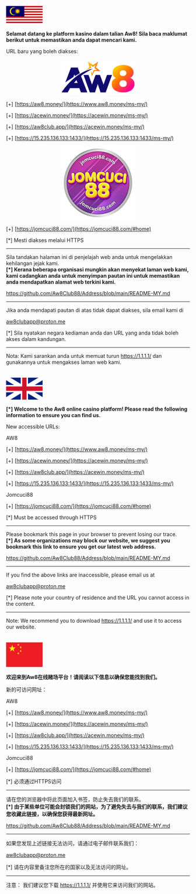 <img src="https://github.com/Aw8Club88/Address/blob/main/bm.png" alt="BM" width="100">

**Selamat datang ke platform kasino dalam talian Aw8! Sila baca maklumat berikut untuk memastikan anda dapat mencari kami.**<br>

URL baru yang boleh diakses:

<div align="center">
	<img src="https://github.com/Aw8Club88/Address/blob/main/AW8.png" alt="Editor" width="200">
</div>

[+]  [https://aw8.money/](https://www.aw8.money/ms-my/)

[+] [https://acewin.money/](https://acewin.money/ms-my/)

[+] [https://aw8club.app/](https://acewin.money/ms-my/)

[+] [https://15.235.136.133:1433/](https://15.235.136.133:1433/ms-my/)

<div align="center">
	<img src="https://github.com/Aw8Club88/Address/blob/main/jomcuci_logo.png" alt="Editor" width="200">
</div>

[+]  [https://jomcuci88.com/](https://jomcuci88.com/#home)

[*] Mesti diakses melalui HTTPS

------------------------------------------------

Sila tandakan halaman ini di penjelajah web anda untuk mengelakkan kehilangan jejak kami.<br>
**[*] Kerana beberapa organisasi mungkin akan menyekat laman web kami, kami cadangkan anda untuk menyimpan pautan ini untuk memastikan anda mendapatkan alamat web terkini kami.**

https://github.com/Aw8Club88/Address/blob/main/README-MY.md

------------------------------------------------

Jika anda mendapati pautan di atas tidak dapat diakses, sila email kami di

aw8clubapp@proton.me

[*] Sila nyatakan negara kediaman anda dan URL yang anda tidak boleh akses dalam kandungan.

------------------------------------------------

Nota:
Kami sarankan anda untuk memuat turun https://1.1.1.1/ dan gunakannya untuk mengakses laman web kami.
<br><br><br>
<img src="https://github.com/Aw8Club88/Address/blob/main/english.png" alt="EN" width="100">

**[*] Welcome to the Aw8 online casino platform! Please read the following information to ensure you can find us.**<br>

New accessible URLs:

AW8

[+]  [https://aw8.money/](https://www.aw8.money/ms-my/)

[+] [https://acewin.money/](https://acewin.money/ms-my/)

[+] [https://aw8club.app/](https://acewin.money/ms-my/)

[+] [https://15.235.136.133:1433/](https://15.235.136.133:1433/ms-my/)

Jomcuci88

[+]  [https://jomcuci88.com/](https://jomcuci88.com/#home)

[*] Must be accessed through HTTPS

------------------------------------------------

Please bookmark this page in your browser to prevent losing our trace.<br>
**[*] As some organizations may block our website, we suggest you bookmark this link to ensure you get our latest web address.**

https://github.com/Aw8Club88/Address/blob/main/README-MY.md

------------------------------------------------

If you find the above links are inaccessible, please email us at

aw8clubapp@proton.me

[*] Please note your country of residence and the URL you cannot access in the content.

------------------------------------------------

Note:
We recommend you to download https://1.1.1.1/ and use it to access our website.
<br><br><br>
<img src="https://github.com/Aw8Club88/Address/blob/main/chinese.png" alt="EN" width="100">

**欢迎来到Aw8在线赌场平台！请阅读以下信息以确保您能找到我们。**<br>

新的可访问网址：

AW8

[+]  [https://aw8.money/](https://www.aw8.money/ms-my/)

[+] [https://acewin.money/](https://acewin.money/ms-my/)

[+] [https://aw8club.app/](https://acewin.money/ms-my/)

[+] [https://15.235.136.133:1433/](https://15.235.136.133:1433/ms-my/)

Jomcuci88

[+]  [https://jomcuci88.com/](https://jomcuci88.com/#home)

[*] 必须通过HTTPS访问

------------------------------------------------

请在您的浏览器中将此页面加入书签，防止失去我们的联系。<br>
**[*] 由于某些单位可能会封锁我们的网站，为了避免失去与我们的联系，我们建议您收藏此链接，以确保您获得最新网址。**

https://github.com/Aw8Club88/Address/blob/main/README-MY.md

------------------------------------------------

如果您发现上述链接无法访问，请通过电子邮件联系我们：

aw8clubapp@proton.me

[*] 请在内容里备注您所在的国家以及无法访问的网址。

------------------------------------------------

注意：
我们建议您下载 https://1.1.1.1/ 并使用它来访问我们的网站。
